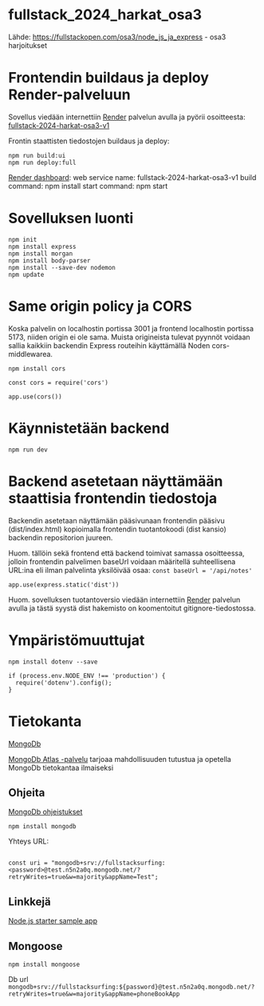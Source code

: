 # fullstack_2024_harkat_osa3
Lähde: https://fullstackopen.com/osa3/node_js_ja_express - osa3 harjoitukset




# Frontendin buildaus ja deploy Render-palveluun

Sovellus viedään internettiin [Render](https://render.com/) palvelun avulla ja pyörii osoitteesta: [fullstack-2024-harkat-osa3-v1](https://fullstack-2024-harkat-osa3-v1.onrender.com)


Frontin staattisten tiedostojen buildaus ja deploy:
```
npm run build:ui
npm run deploy:full
```

[Render dashboard](https://dashboard.render.com/web/new):
web service name: fullstack-2024-harkat-osa3-v1
build command: npm install
start command: npm start


# Sovelluksen luonti

```
npm init
npm install express
npm install morgan
npm install body-parser
npm install --save-dev nodemon
npm update
```

# Same origin policy ja CORS
Koska palvelin on localhostin portissa 3001 ja frontend localhostin portissa 5173, niiden origin ei ole sama. Muista origineista tulevat pyynnöt voidaan sallia kaikkiin backendin Express routeihin käyttämällä Noden cors-middlewarea.

```
npm install cors

const cors = require('cors')

app.use(cors())

```

# Käynnistetään backend

```
npm run dev
```

# Backend asetetaan näyttämään staattisia frontendin tiedostoja

Backendin asetetaan näyttämään pääsivunaan frontendin pääsivu (dist/index.html) kopioimalla frontendin tuotantokoodi (dist kansio) backendin repositorion juureen.

Huom. tällöin sekä frontend että backend toimivat samassa osoitteessa, jolloin frontendin palvelimen baseUrl voidaan määritellä suhteellisena URL:ina eli ilman palvelinta yksilöivää osaa: `const baseUrl = '/api/notes'`


```
app.use(express.static('dist'))
```

Huom. sovelluksen tuotantoversio viedään internettiin [Render](https://render.com/) palvelun avulla ja tästä syystä dist hakemisto on koomentoitut gitignore-tiedostossa.




# Ympäristömuuttujat

```
npm install dotenv --save

if (process.env.NODE_ENV !== 'production') {
  require('dotenv').config();
}
```


# Tietokanta

[MongoDb](https://github.com/fullstack-hy2020/misc/blob/master/dokumenttitietokannat.MD)

[MongoDb Atlas -palvelu](https://www.mongodb.com/products/platform/atlas-database) tarjoaa mahdollisuuden tutustua ja opetella MongoDb tietokantaa ilmaiseksi

## Ohjeita

[MongoDb ohjeistukset](https://www.mongodb.com/docs/drivers/node/current/#introduction)

```
npm install mongodb
```

Yhteys URL:

```

const uri = "mongodb+srv://fullstacksurfing:<password>@test.n5n2a0q.mongodb.net/?retryWrites=true&w=majority&appName=Test";

```

## Linkkejä

[Node.js starter sample app](https://github.com/mongodb-university/atlas_starter_nodejs)

## Mongoose

```
npm install mongoose
```

Db url `mongodb+srv://fullstacksurfing:${password}@test.n5n2a0q.mongodb.net/?retryWrites=true&w=majority&appName=phoneBookApp`


